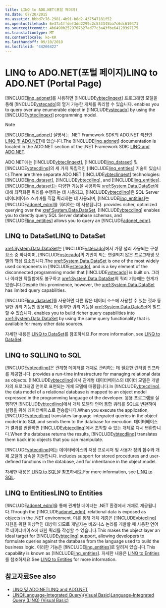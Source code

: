 ```yaml
---
title: LINQ to ADO.NET(포털 페이지)
ms.date: 07/20/2015
ms.assetid: bbbd7c76-2981-4b91-b8d2-437547181f52
ms.openlocfilehash: 6e37a1ffdef3dd2299c2c534345ba7c6dc610471
ms.sourcegitcommit: 4b6490b2529707627ad77c3a43fbe64120397175
ms.translationtype: MT
ms.contentlocale: ko-KR
ms.lasthandoff: 09/10/2018
ms.locfileid: "44266422"
---
```

# <a name="linq-to-adonet-portal-page"></a><span data-ttu-id="b63db-102">LINQ to ADO.NET(포털 페이지)</span><span class="sxs-lookup"><span data-stu-id="b63db-102">LINQ to ADO.NET (Portal Page)</span></span>
[!INCLUDE[linq_adonet](~/includes/linq-adonet-md.md)]<span data-ttu-id="b63db-103">를 사용하면 [!INCLUDE[vbteclinqext](~/includes/vbteclinqext-md.md)] 프로그래밍 모델을 통해 [!INCLUDE[vstecado](~/includes/vstecado-md.md)]의 열거 가능한 개체를 쿼리할 수 있습니다.</span><span class="sxs-lookup"><span data-stu-id="b63db-103"> enables you to query over any enumerable object in [!INCLUDE[vstecado](~/includes/vstecado-md.md)] by using the [!INCLUDE[vbteclinqext](~/includes/vbteclinqext-md.md)] programming model.</span></span>  
  
> [!NOTE]
>  <span data-ttu-id="b63db-104">[!INCLUDE[linq_adonet](~/includes/linq-adonet-md.md)] 설명서는 .NET Framework SDK의 ADO.NET 섹션인 [LINQ 및 ADO.NET](../../../../framework/data/adonet/linq-and-ado-net.md)에 있습니다.</span><span class="sxs-lookup"><span data-stu-id="b63db-104">The [!INCLUDE[linq_adonet](~/includes/linq-adonet-md.md)] documentation is located in the ADO.NET section of the .NET Framework SDK: [LINQ and ADO.NET](../../../../framework/data/adonet/linq-and-ado-net.md).</span></span>
  
 <span data-ttu-id="b63db-105">ADO.NET에는 [!INCLUDE[vbteclinqext](~/includes/vbteclinqext-md.md)], [!INCLUDE[linq_dataset](~/includes/linq-dataset-md.md)] 및 [!INCLUDE[vbtecdlinq](~/includes/vbtecdlinq-md.md)]의 세 가지 독립적인 [!INCLUDE[linq_entities](~/includes/linq-entities-md.md)] 기술이 있습니다.</span><span class="sxs-lookup"><span data-stu-id="b63db-105">There are three separate ADO.NET [!INCLUDE[vbteclinqext](~/includes/vbteclinqext-md.md)] technologies: [!INCLUDE[linq_dataset](~/includes/linq-dataset-md.md)], [!INCLUDE[vbtecdlinq](~/includes/vbtecdlinq-md.md)], and [!INCLUDE[linq_entities](~/includes/linq-entities-md.md)].</span></span> [!INCLUDE[linq_dataset](~/includes/linq-dataset-md.md)]<span data-ttu-id="b63db-106">는 다양한 기능을 사용하여 <xref:System.Data.DataSet>에 대해 최적화된 쿼리를 수행하는 데 사용되고, [!INCLUDE[vbtecdlinq](~/includes/vbtecdlinq-md.md)]은 SQL Server 데이터베이스 스키마를 직접 쿼리하는 데 사용되며, [!INCLUDE[linq_entities](~/includes/linq-entities-md.md)]는 [!INCLUDE[adonet_edm](~/includes/adonet-edm-md.md)]를 쿼리하는 데 사용됩니다.</span><span class="sxs-lookup"><span data-stu-id="b63db-106"> provides richer, optimized querying over the <xref:System.Data.DataSet>, [!INCLUDE[vbtecdlinq](~/includes/vbtecdlinq-md.md)] enables you to directly query SQL Server database schemas, and [!INCLUDE[linq_entities](~/includes/linq-entities-md.md)] allows you to query an [!INCLUDE[adonet_edm](~/includes/adonet-edm-md.md)].</span></span>  
  
## <a name="linq-to-dataset"></a><span data-ttu-id="b63db-107">LINQ to DataSet</span><span class="sxs-lookup"><span data-stu-id="b63db-107">LINQ to DataSet</span></span>  
 <span data-ttu-id="b63db-108"><xref:System.Data.DataSet>는 [!INCLUDE[vstecado](~/includes/vstecado-md.md)]에서 가장 널리 사용되는 구성 요소 중 하나이며, [!INCLUDE[vstecado](~/includes/vstecado-md.md)]의 기반이 되는 연결되지 않은 프로그래밍 모델의 핵심 요소입니다.</span><span class="sxs-lookup"><span data-stu-id="b63db-108">The <xref:System.Data.DataSet> is one of the most widely used components in [!INCLUDE[vstecado](~/includes/vstecado-md.md)], and is a key element of the disconnected programming model that [!INCLUDE[vstecado](~/includes/vstecado-md.md)] is built on.</span></span> <span data-ttu-id="b63db-109">그러나 이러한 탁월함에도 불구하고 <xref:System.Data.DataSet>의 쿼리 기능에는 한계가 있습니다.</span><span class="sxs-lookup"><span data-stu-id="b63db-109">Despite this prominence, however, the <xref:System.Data.DataSet> has limited query capabilities.</span></span>  
  
 [!INCLUDE[linq_dataset](~/includes/linq-dataset-md.md)]<span data-ttu-id="b63db-110">를 사용하면 다른 많은 데이터 소스에 사용할 수 있는 것과 동일한 쿼리 기능만 활용해도 더 풍부한 쿼리 기능을 <xref:System.Data.DataSet>에 빌드할 수 있습니다.</span><span class="sxs-lookup"><span data-stu-id="b63db-110"> enables you to build richer query capabilities into <xref:System.Data.DataSet> by using the same query functionality that is available for many other data sources.</span></span>  
  
 <span data-ttu-id="b63db-111">자세한 내용은 [LINQ to DataSet](../../../../framework/data/adonet/linq-to-dataset.md)를 참조하세요.</span><span class="sxs-lookup"><span data-stu-id="b63db-111">For more information, see [LINQ to DataSet](../../../../framework/data/adonet/linq-to-dataset.md).</span></span>  
  
## <a name="linq-to-sql"></a><span data-ttu-id="b63db-112">LINQ to SQL</span><span class="sxs-lookup"><span data-stu-id="b63db-112">LINQ to SQL</span></span>  
 [!INCLUDE[vbtecdlinq](~/includes/vbtecdlinq-md.md)]<span data-ttu-id="b63db-113">은 관계형 데이터를 개체로 관리하는 데 필요한 런타임 인프라를 제공합니다.</span><span class="sxs-lookup"><span data-stu-id="b63db-113"> provides a run-time infrastructure for managing relational data as objects.</span></span> <span data-ttu-id="b63db-114">[!INCLUDE[vbtecdlinq](~/includes/vbtecdlinq-md.md)]에서 관계형 데이터베이스의 데이터 모델은 개발자의 프로그래밍 언어로 표현되는 개체 모델에 매핑됩니다.</span><span class="sxs-lookup"><span data-stu-id="b63db-114">In [!INCLUDE[vbtecdlinq](~/includes/vbtecdlinq-md.md)], the data model of a relational database is mapped to an object model expressed in the programming language of the developer.</span></span> <span data-ttu-id="b63db-115">응용 프로그램을 실행하면 [!INCLUDE[vbtecdlinq](~/includes/vbtecdlinq-md.md)]에서 개체 모델의 언어 통합 쿼리를 SQL로 변환하여 실행을 위해 데이터베이스로 전송합니다.</span><span class="sxs-lookup"><span data-stu-id="b63db-115">When you execute the application, [!INCLUDE[vbtecdlinq](~/includes/vbtecdlinq-md.md)] translates language-integrated queries in the object model into SQL and sends them to the database for execution.</span></span> <span data-ttu-id="b63db-116">데이터베이스가 결과를 반환하면 [!INCLUDE[vbtecdlinq](~/includes/vbtecdlinq-md.md)]에서 조작할 수 있는 개체로 다시 변환합니다.</span><span class="sxs-lookup"><span data-stu-id="b63db-116">When the database returns the results, [!INCLUDE[vbtecdlinq](~/includes/vbtecdlinq-md.md)] translates them back into objects that you can manipulate.</span></span>  
  
 [!INCLUDE[vbtecdlinq](~/includes/vbtecdlinq-md.md)]<span data-ttu-id="b63db-117">에는 데이터베이스의 저장 프로시저 및 사용자 정의 함수와 개체 모델의 상속을 지원합니다.</span><span class="sxs-lookup"><span data-stu-id="b63db-117"> includes support for stored procedures and user-defined functions in the database, and for inheritance in the object model.</span></span>  
  
 <span data-ttu-id="b63db-118">자세한 내용은 [LINQ to SQL](../../../../framework/data/adonet/sql/linq/index.md)을 참조하세요.</span><span class="sxs-lookup"><span data-stu-id="b63db-118">For more information, see [LINQ to SQL](../../../../framework/data/adonet/sql/linq/index.md).</span></span>  
  
## <a name="linq-to-entities"></a><span data-ttu-id="b63db-119">LINQ to Entities</span><span class="sxs-lookup"><span data-stu-id="b63db-119">LINQ to Entities</span></span>  
 <span data-ttu-id="b63db-120">[!INCLUDE[adonet_edm](~/includes/adonet-edm-md.md)]을 통해 관계형 데이터는 .NET 환경에서 개체로 제공됩니다.</span><span class="sxs-lookup"><span data-stu-id="b63db-120">Through the [!INCLUDE[adonet_edm](~/includes/adonet-edm-md.md)], relational data is exposed as objects in the .NET environment.</span></span> <span data-ttu-id="b63db-121">이를 통해 개체 계층은 [!INCLUDE[vbteclinq](~/includes/vbteclinq-md.md)] 지원을 위한 이상적인 대상이 되므로 개발자는 비즈니스 논리를 개발할 때 사용한 언어로 데이터베이스에 대한 쿼리를 작성할 수 있습니다.</span><span class="sxs-lookup"><span data-stu-id="b63db-121">This makes the object layer an ideal target for [!INCLUDE[vbteclinq](~/includes/vbteclinq-md.md)] support, allowing developers to formulate queries against the database from the language used to build the business logic.</span></span> <span data-ttu-id="b63db-122">이러한 기능은 [!INCLUDE[linq_entities](~/includes/linq-entities-md.md)]로 알려져 있습니다.</span><span class="sxs-lookup"><span data-stu-id="b63db-122">This capability is known as [!INCLUDE[linq_entities](~/includes/linq-entities-md.md)].</span></span> <span data-ttu-id="b63db-123">자세한 내용은 [LINQ to Entities](../../../../framework/data/adonet/ef/language-reference/linq-to-entities.md)를 참조하세요.</span><span class="sxs-lookup"><span data-stu-id="b63db-123">See [LINQ to Entities](../../../../framework/data/adonet/ef/language-reference/linq-to-entities.md) for more information.</span></span>  
  
## <a name="see-also"></a><span data-ttu-id="b63db-124">참고자료</span><span class="sxs-lookup"><span data-stu-id="b63db-124">See also</span></span>

- [<span data-ttu-id="b63db-125">LINQ 및 ADO.NET</span><span class="sxs-lookup"><span data-stu-id="b63db-125">LINQ and ADO.NET</span></span>](../../../../framework/data/adonet/linq-and-ado-net.md)  
- [<span data-ttu-id="b63db-126">LINQ(Language-Integrated Query)(Visual Basic)</span><span class="sxs-lookup"><span data-stu-id="b63db-126">Language-Integrated Query (LINQ) (Visual Basic)</span></span>](../../../../visual-basic/programming-guide/concepts/linq/index.md)

